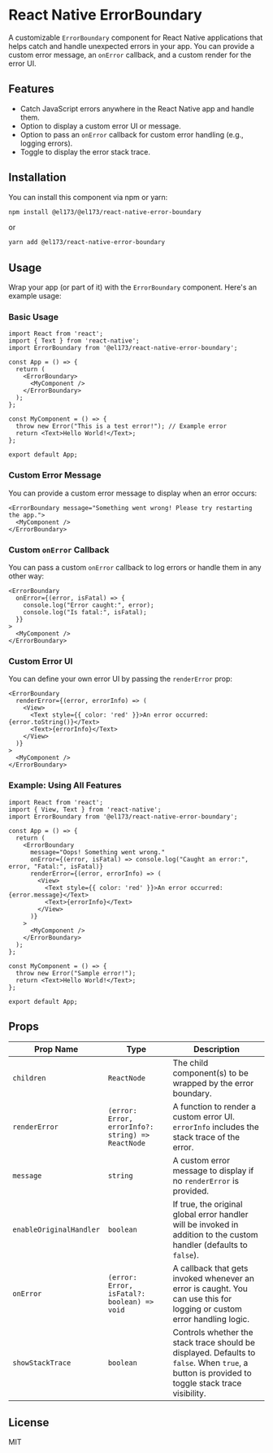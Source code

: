 # React Native ErrorBoundary

A customizable `ErrorBoundary` component for React Native applications that helps catch and handle unexpected errors in your app. You can provide a custom error message, an `onError` callback, and a custom render for the error UI.

## Features

- Catch JavaScript errors anywhere in the React Native app and handle them.
- Option to display a custom error UI or message.
- Option to pass an `onError` callback for custom error handling (e.g., logging errors).
- Toggle to display the error stack trace.

## Installation

You can install this component via npm or yarn:

```bash
npm install @el173/@el173/react-native-error-boundary
```

or

```bash
yarn add @el173/react-native-error-boundary
```

## Usage

Wrap your app (or part of it) with the `ErrorBoundary` component. Here's an example usage:

### Basic Usage

```tsx
import React from 'react';
import { Text } from 'react-native';
import ErrorBoundary from '@el173/react-native-error-boundary';

const App = () => {
  return (
    <ErrorBoundary>
      <MyComponent />
    </ErrorBoundary>
  );
};

const MyComponent = () => {
  throw new Error("This is a test error!"); // Example error
  return <Text>Hello World!</Text>;
};

export default App;
```

### Custom Error Message

You can provide a custom error message to display when an error occurs:

```tsx
<ErrorBoundary message="Something went wrong! Please try restarting the app.">
  <MyComponent />
</ErrorBoundary>
```

### Custom `onError` Callback

You can pass a custom `onError` callback to log errors or handle them in any other way:

```tsx
<ErrorBoundary 
  onError={(error, isFatal) => {
    console.log("Error caught:", error);
    console.log("Is fatal:", isFatal);
  }}
>
  <MyComponent />
</ErrorBoundary>
```

### Custom Error UI

You can define your own error UI by passing the `renderError` prop:

```tsx
<ErrorBoundary
  renderError={(error, errorInfo) => (
    <View>
      <Text style={{ color: 'red' }}>An error occurred: {error.toString()}</Text>
      <Text>{errorInfo}</Text>
    </View>
  )}
>
  <MyComponent />
</ErrorBoundary>
```

### Example: Using All Features

```tsx
import React from 'react';
import { View, Text } from 'react-native';
import ErrorBoundary from '@el173/react-native-error-boundary';

const App = () => {
  return (
    <ErrorBoundary 
      message="Oops! Something went wrong." 
      onError={(error, isFatal) => console.log("Caught an error:", error, "Fatal:", isFatal)}
      renderError={(error, errorInfo) => (
        <View>
          <Text style={{ color: 'red' }}>An error occurred: {error.message}</Text>
          <Text>{errorInfo}</Text>
        </View>
      )}
    >
      <MyComponent />
    </ErrorBoundary>
  );
};

const MyComponent = () => {
  throw new Error("Sample error!");
  return <Text>Hello World!</Text>;
};

export default App;
```

## Props

| Prop Name            | Type                                                        | Description                                                                                                                                  |
|----------------------|-------------------------------------------------------------|----------------------------------------------------------------------------------------------------------------------------------------------|
| `children`           | `ReactNode`                                                  | The child component(s) to be wrapped by the error boundary.                                                                                  |
| `renderError`        | `(error: Error, errorInfo?: string) => ReactNode`            | A function to render a custom error UI. `errorInfo` includes the stack trace of the error.                                                    |
| `message`            | `string`                                                     | A custom error message to display if no `renderError` is provided.                                                                            |
| `enableOriginalHandler` | `boolean`                                                  | If true, the original global error handler will be invoked in addition to the custom handler (defaults to `false`).                           |
| `onError`            | `(error: Error, isFatal?: boolean) => void`                  | A callback that gets invoked whenever an error is caught. You can use this for logging or custom error handling logic.                        |
| `showStackTrace`       | `boolean`                                                    | Controls whether the stack trace should be displayed. Defaults to `false`. When `true`, a button is provided to toggle stack trace visibility.    |


## License

MIT